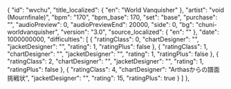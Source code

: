 {
      "id": "wvchu",
      "title_localized": {
        "en": "World Vanquisher"
      },
      "artist": "void (Mournfinale)",
      "bpm": "170",
      "bpm_base": 170,
      "set": "base",
      "purchase": "",
      "audioPreview": 0,
      "audioPreviewEnd": 20000,
      "side": 0,
      "bg": "chuni-worldvanquisher",
      "version": "3.0",
      "source_localized": {
        "en": ""
      },
      "date": 1000000000,
      "difficulties": [
        {
          "ratingClass": 0,
          "chartDesigner": "",
          "jacketDesigner": "",
          "rating": 1,
          "ratingPlus": false
        },
        {
          "ratingClass": 1,
          "chartDesigner": "",
          "jacketDesigner": "",
          "rating": 1,
          "ratingPlus": false
        },
        {
          "ratingClass": 2,
          "chartDesigner": "",
          "jacketDesigner": "",
          "rating": 1,
          "ratingPlus": false
        },
        {
          "ratingClass": 4,
          "chartDesigner": "Arthasからの譜面挑戦状",
          "jacketDesigner": "",
          "rating": 15,
          "ratingPlus": true
        }
      ]
    },